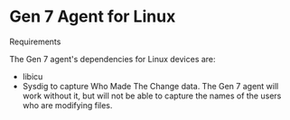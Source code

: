 # Gen 7 Agent for Linux

Requirements

The Gen 7 agent's dependencies for Linux devices are:

- libicu
- Sysdig to capture Who Made The Change data. The Gen 7 agent will work without it, but will not be
  able to capture the names of the users who are modifying files.
